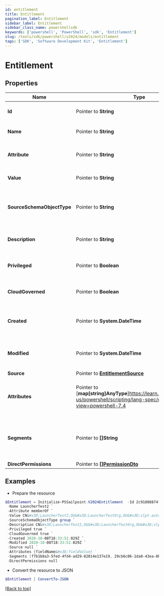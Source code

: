 ```yaml
---
id: entitlement
title: Entitlement
pagination_label: Entitlement
sidebar_label: Entitlement
sidebar_class_name: powershellsdk
keywords: ['powershell', 'PowerShell', 'sdk', 'Entitlement'] 
slug: /tools/sdk/powershell/v2024/models/entitlement
tags: ['SDK', 'Software Development Kit', 'Entitlement']
---
```



# Entitlement

## Properties

Name | Type | Description | Notes
------------ | ------------- | ------------- | -------------
**Id** |  Pointer to **String** | The entitlement id | [optional] 
**Name** |  Pointer to **String** | The entitlement name | [optional] 
**Attribute** |  Pointer to **String** | The entitlement attribute name | [optional] 
**Value** |  Pointer to **String** | The value of the entitlement | [optional] 
**SourceSchemaObjectType** |  Pointer to **String** | The object type of the entitlement from the source schema | [optional] 
**Description** |  Pointer to **String** | The description of the entitlement | [optional] 
**Privileged** |  Pointer to **Boolean** | True if the entitlement is privileged | [optional] 
**CloudGoverned** |  Pointer to **Boolean** | True if the entitlement is cloud governed | [optional] 
**Created** |  Pointer to **System.DateTime** | Time when the entitlement was created | [optional] 
**Modified** |  Pointer to **System.DateTime** | Time when the entitlement was last modified | [optional] 
**Source** |  Pointer to [**EntitlementSource**](entitlement-source) |  | [optional] 
**Attributes** |  Pointer to [**map[string]AnyType**]https://learn.microsoft.com/en-us/powershell/scripting/lang-spec/chapter-04?view=powershell-7.4 | A map of free-form key-value pairs from the source system | [optional] 
**Segments** |  Pointer to **[]String** | List of IDs of segments, if any, to which this Entitlement is assigned. | [optional] 
**DirectPermissions** |  Pointer to [**[]PermissionDto**](permission-dto) |  | [optional] 

## Examples

- Prepare the resource
```powershell
$Entitlement = Initialize-PSSailpoint.V2024Entitlement  -Id 2c91808874ff91550175097daaec161c `
 -Name LauncherTest2 `
 -Attribute memberOf `
 -Value CN&#x3D;LauncherTest2,OU&#x3D;LauncherTestOrg,OU&#x3D;slpt-automation,DC&#x3D;TestAutomationAD,DC&#x3D;local `
 -SourceSchemaObjectType group `
 -Description CN&#x3D;LauncherTest2,OU&#x3D;LauncherTestOrg,OU&#x3D;slpt-automation,DC&#x3D;TestAutomationAD,DC&#x3D;local `
 -Privileged true `
 -CloudGoverned true `
 -Created 2020-10-08T18:33:52.029Z `
 -Modified 2020-10-08T18:33:52.029Z `
 -Source null `
 -Attributes {fieldName&#x3D;fieldValue} `
 -Segments [f7b1b8a3-5fed-4fd4-ad29-82014e137e19, 29cb6c06-1da8-43ea-8be4-b3125f248f2a] `
 -DirectPermissions null
```

- Convert the resource to JSON
```powershell
$Entitlement | ConvertTo-JSON
```


[[Back to top]](#) 

